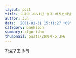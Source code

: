 ```yaml
---
layout: post
title: 모각코 2021년 동계 여섯번째날
author: Jun
date: '2021-01-21 15:31:27 +09'
category: baekjoon
summary: algorithm
thumbnail: posts/20동계-6.JPG
---
```


자료구조 정리
